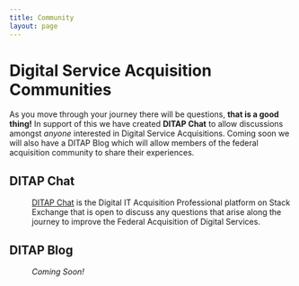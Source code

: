 ```yaml
---
title: Community
layout: page
---
```


<h1>Digital Service Acquisition Communities</h1>
As you move through your journey there will be questions, <strong>that is a good thing!</strong> In support of this we have created  <strong>DITAP Chat</strong> to allow discussions amongst <em>anyone</em> interested in Digital Service Acquisitions. Coming soon we will also have a DITAP Blog which will allow members of the federal acquisition community to share their experiences. 

<p>
<dl>
  <h2>DITAP Chat</h2>
  <dd><a href="https://www.quora.com/topic/Digital-Service-Acquisition" target="_blank">DITAP Chat</a> is the Digital IT Acquisition Professional platform on Stack Exchange that is open to discuss any questions that arise along the journey to improve the Federal Acquisition of Digital Services.
    <dl>
      <dt></dt>
    </dl>
  </dd>
  <h2>DITAP Blog</h2>
  <dd><em>Coming Soon!</em>
  <dl>
    </dl>
    </dd>
   </dl>
</p>   
    
